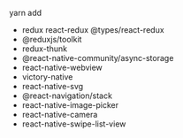 yarn add 
- redux react-redux @types/react-redux
- @reduxjs/toolkit
- redux-thunk
- @react-native-community/async-storage
- react-native-webview
- victory-native
- react-native-svg
- @react-navigation/stack
- react-native-image-picker
- react-native-camera
- react-native-swipe-list-view